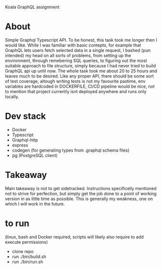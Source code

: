 Koala GraphQL assignment

# About
Simple Graphql Typescript API. To be honest, this task took me longer then I would like. While I was familiar with basic contepts, for example that GraphQL lets users fetch selected data in a single request, I bashed (pun intended) my head on all sorts of problems, from setting up the environment, through remebering SQL queries, to figuring out the most suitable approach to file structure, simply because I had never tried to build GraphQL api up until now. 
The whole task took me about 20 to 25 hours and leaves much to be desired. Like any proper API, there should be some sort of test coverage, altough writing tests is not my favourite pastime, env variables are hardcoded in DOCKERFILE, CI/CD pipeline would be nice, not to mention that project currently isnt deployed anywhere and runs only locally.

# Dev stack
- Docker
- Typescript
- Graphql-http
- express
- codegen (for generating types from .graphql schema files)
- pg (PostgreSQL client)


# Takeaway
Main takeaway is not to get sidetracked. Instructions specificelly mentioned not to strive for perfection, but simply get the job done to a point of working version in as little time as possible. This is generally my weakness, one on which I will work in the future.

# to run
(linux, bash and Docker required, scripts will likely also require to add execute permissions)
- clone repo
- run ./bin/build.sh
- run ./bin/run.sh
